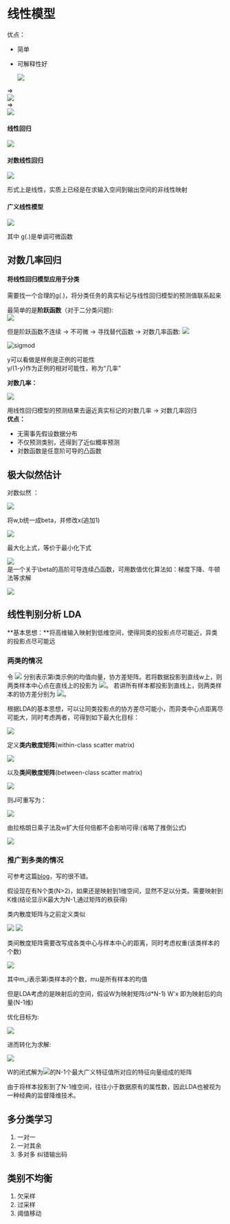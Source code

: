 # 线性模型

优点：  

* 简单
* 可解释性好

	<img src="http://www.forkosh.com/mathtex.cgi? y=w^Tx">   
=>  
	<img src="http://www.forkosh.com/mathtex.cgi? \hat{w}=(X^TX)^{-1}X^TY">  	
	=>  
		<img src="http://www.forkosh.com/mathtex.cgi? \hat{Y}=X(X^TX)^{-1}X^TY">  
		
#### 线性回归
<img src="http://www.forkosh.com/mathtex.cgi? 
y = w^Tx+b">
#### 对数线性回归
<img src="http://www.forkosh.com/mathtex.cgi? lny=w^Tx+b">  

形式上是线性，实质上已经是在求输入空间到输出空间的非线性映射  

#### 广义线性模型
<img src="http://www.forkosh.com/mathtex.cgi? y=g^{-1}(w^Tx+b)">  

其中 g(.)是单调可微函数

## 对数几率回归

#### 将线性回归模型应用于分类
需要找一个合理的g(.)，将分类任务的真实标记与线性回归模型的预测值联系起来  

最简单的是**阶跃函数**（对于二分类问题):  
<img src="http://www.forkosh.com/mathtex.cgi? 
y=
\begin{cases}
0& x<0\\
0.5& x=0\\
1& others
\end{cases}  
">

但是阶跃函数不连续 -> 不可微 -> 寻找替代函数 -> 对数几率函数:
<img src="http://www.forkosh.com/mathtex.cgi? 
y=
\frac{1}{1+e^{-w^Tx}}
">  

![sigmod](https://upload.wikimedia.org/wikipedia/commons/8/88/Logistic-curve.svg)  

y可以看做是样例是正例的可能性  
y/(1-y)作为正例的相对可能性，称为“几率”  

**对数几率：**  

<img src="http://www.forkosh.com/mathtex.cgi? 
ln\frac{y}{1-y}=
w^Tx}
">   

用线性回归模型的预测结果去逼近真实标记的对数几率 -> 对数几率回归  
**优点：**  

* 无需事先假设数据分布
* 不仅预测类别，还得到了近似概率预测
* 对数函数是任意阶可导的凸函数

## 极大似然估计  
对数似然 ：  

<img src="http://www.forkosh.com/mathtex.cgi? 
l(w,b)=
\sum_i lnp(y_i|x_i;w,b)}
">  

将w,b统一成beta，并修改x(追加1)  

<img src="http://www.forkosh.com/mathtex.cgi? \Large 
l(\beta)=\sum_i ln(p_1^{y_i}p_0^{1-y_i})
=\sum_i (y_ilnp_1 + (1-y_i)lnp_0))
=\sum_i (y_iln(p_1/p_0)+lnp_0)
=\sum_i(y_i\bate^Tx_i - ln(1-\exp(\beta^Tx_i)))}
">  

最大化上式，等价于最小化下式  

<img src="http://www.forkosh.com/mathtex.cgi? 
l(\beta)
=\sum_i(-y_i\bate^Tx_i + ln(1-\exp(\beta^Tx_i)))}
">  
是一个关于\beta的高阶可导连续凸函数，可用数值优化算法如：梯度下降、牛顿法等求解 

<img src="http://www.forkosh.com/mathtex.cgi? 
\beta^* = \arg\min_\beta l(\beta)
">  

## 线性判别分析 LDA

**基本思想：**将高维输入映射到低维空间，使得同类的投影点尽可能近，异类的投影点尽可能远

### 两类的情况
令 
<img src="http://www.forkosh.com/mathtex.cgi? \Small \mu_i, \Sigma_i, i\in\{0,1\}">  分别表示第i类示例的均值向量，协方差矩阵。若将数据投影到直线w上，则两类样本中心点在直线上的投影为
<img src="http://www.forkosh.com/mathtex.cgi? w^T\mu_0, w^T\mu_1">。
若讲所有样本都投影到直线上，则两类样本的协方差分别为
<img src="http://www.forkosh.com/mathtex.cgi? w^T\Sigma_0w, w^T\Sigma_1w">。


根据LDA的基本思想，可以让同类投影点的协方差尽可能小，而异类中心点距离尽可能大，同时考虑两者，可得到如下最大化目标：

<img src="http://www.forkosh.com/mathtex.cgi? J = \frac{||w^T\mu_0 - w^T\mu_1||_2^2}{w^T\Sigma_0w + w^T\Sigma_1w} = \frac{w^T(\mu_0-\mu_1)(\mu_0-\mu_1)^Tw}{w^T(\Sigma_0+\Sigma_1)w}">  

定义**类内散度矩阵**(within-class scatter matrix)  

<img src="http://www.forkosh.com/mathtex.cgi? S_w=\Sigma_0+\Sigma_1=\sum_{x\in\mathbf{X}_0}(x-\mu_0)(x-\mu_0)^T + \sum_{x\in\mathbf{X}_1}(x-\mu_1)(x-\mu_1)^T">  

以及**类间散度矩阵**(between-class scatter matrix)  

<img src="http://www.forkosh.com/mathtex.cgi? S_b=(\mu_0-\mu_1)(\mu_0-\mu_1)^T">  

则J可重写为：  

<img src="http://www.forkosh.com/mathtex.cgi? J = \frac{w^TS_bw}{w^TS_ww}">  

由拉格朗日乘子法及w扩大任何倍都不会影响可得:(省略了推倒公式)

<img src="http://www.forkosh.com/mathtex.cgi? w=S_w^{-1}(\mu_0-\mu_1)">  


### 推广到多类的情况

可参考这篇[blog](http://www.cnblogs.com/jerrylead/archive/2011/04/21/2024384.html)，写的很不错。

假设现在有N个类(N>2)，如果还是映射到1维空间，显然不足以分类。需要映射到K维(结论显示K最大为N-1,通过矩阵的秩获得)  

类内散度矩阵与之前定义类似

<img src="http://www.forkosh.com/mathtex.cgi? S_w = \sum_{i=1}^NS_{w_i}">  

<img src="http://www.forkosh.com/mathtex.cgi? S_{w_i} = \sum_{x\in\mathbf{X_i}}(x-\mu_i)(x-\mu_i)^T">   

类间散度矩阵需要改写成各类中心与样本中心的距离，同时考虑权重(该类样本的个数)

<img src="http://www.forkosh.com/mathtex.cgi? S_b = \sum_{i=1}^{N}m_i (\mu_i-\mu)(\mu_i-\mu)^T">  

其中m_i表示第i类样本的个数，mu是所有样本的均值  

但是LDA考虑的是映射后的空间，假设W为映射矩阵(d*N-1) W'x 即为映射后的向量(N-1维)

优化目标为:  

<img src="http://www.forkosh.com/mathtex.cgi? \arg\max_W\frac{tr(W^TS_bW)}{tr(W^TS_wW)}"> 

进而转化为求解:  

<img src="http://www.forkosh.com/mathtex.cgi? S_bW=\lambda S_wW">  

W的闭式解为<img src="http://www.forkosh.com/mathtex.cgi? S_w^{-1}S_b">的N-1个最大广义特征值所对应的特征向量组成的矩阵  

由于将样本投影到了N-1维空间，往往小于数据原有的属性数，因此LDA也被视为一种经典的监督降维技术。  

## 多分类学习

1. 一对一
2. 一对其余
3. 多对多 纠错输出码  

## 类别不均衡  

1. 欠采样
2. 过采样
3. 阈值移动 
  

  






	

	
